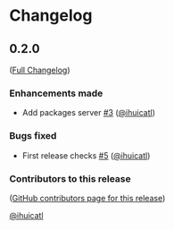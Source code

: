 # Changelog

<!-- <START NEW CHANGELOG ENTRY> -->

## 0.2.0

([Full Changelog](https://github.com/ihuicatl/jupyter-rospkg/compare/v0.1.0a...2db021169cd141b14f7f49ef5448cabf526a561c))

### Enhancements made

- Add packages server [#3](https://github.com/ihuicatl/jupyter-rospkg/pull/3) ([@ihuicatl](https://github.com/ihuicatl))

### Bugs fixed

- First release checks [#5](https://github.com/ihuicatl/jupyter-rospkg/pull/5) ([@ihuicatl](https://github.com/ihuicatl))

### Contributors to this release

([GitHub contributors page for this release](https://github.com/ihuicatl/jupyter-rospkg/graphs/contributors?from=2022-09-08&to=2022-09-09&type=c))

[@ihuicatl](https://github.com/search?q=repo%3Aihuicatl%2Fjupyter-rospkg+involves%3Aihuicatl+updated%3A2022-09-08..2022-09-09&type=Issues)

<!-- <END NEW CHANGELOG ENTRY> -->

